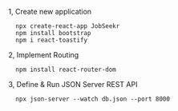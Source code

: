 1,  Create new application

      npx create-react-app JobSeekr
      npm install bootstrap
      npm i react-toastify

 2,  Implement Routing
 
      npm install react-router-dom

 3,  Define & Run JSON Server REST API
     
      npx json-server --watch db.json --port 8000
